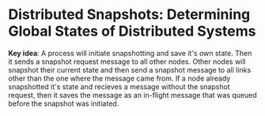 # Distributed Snapshots: Determining Global States of Distributed Systems
**Key idea**:
A process will initiate snapshotting and save it's own state. Then it sends a snapshot request message to all other nodes. Other nodes will snapshot their current state and then send a snapshot message to all links other than the one where the message came from. If a node already snapshotted it's state and recieves a message without the snapshot request, then it saves the message as an in-flight message that was queued before the snapshot was initiated.
